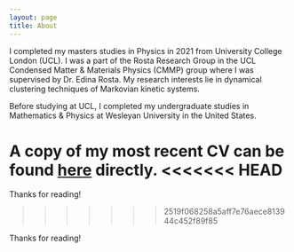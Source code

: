 ```yaml
---
layout: page
title: About
---
```


I completed my masters studies in Physics in 2021 from University College London (UCL). I was a part of the Rosta Research Group in the UCL Condensed Matter & Materials Physics (CMMP) group where I was supervised by Dr. Edina Rosta. My research interests lie in dynamical clustering techniques of Markovian kinetic systems. 

Before studying at UCL, I completed my undergraduate studies in Mathematics & Physics at Wesleyan University in the United States. 

A copy of my most recent CV can be found [here](CV.pdf) directly.
<<<<<<< HEAD
=======

Thanks for reading!
>>>>>>> 2519f068258a5aff7e76aece813944c452f89f85

Thanks for reading!
